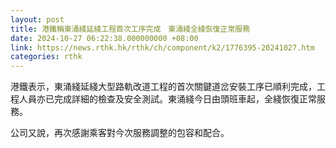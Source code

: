 ```yaml
---
layout: post
title: 港鐵稱東涌綫延綫工程首次工序完成　東涌綫全綫恢復正常服務
date: 2024-10-27 06:22:38.000000000 +08:00
link: https://news.rthk.hk/rthk/ch/component/k2/1776395-20241027.htm
categories: rthk
---
```


港鐵表示，東涌綫延綫大型路軌改道工程的首次關鍵道岔安裝工序已順利完成，工程人員亦已完成詳細的檢查及安全測試。東涌綫今日由頭班車起，全綫恢復正常服務。

公司又說，再次感謝乘客對今次服務調整的包容和配合。

